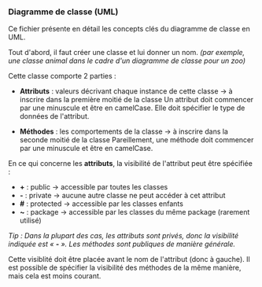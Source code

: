 ### Diagramme de classe (UML)

Ce fichier présente en détail les concepts clés du diagramme de classe en UML.

Tout d'abord, il faut créer une classe et lui donner un nom.
*(par exemple, une classe animal dans le cadre d'un diagramme de classe pour un zoo)*

Cette classe comporte 2 parties :
- **Attributs** : valeurs décrivant chaque instance de cette classe -> à inscrire dans la première moitié de la classe
Un attribut doit commencer par une minuscule et être en camelCase.
Elle doit spécifier le type de données de l'attribut.


- **Méthodes** : les comportements de la classe ->  à inscrire dans la seconde moitié de la classe
Pareillement, une méthode doit commencer par une minuscule et être en camelCase.


En ce qui concerne les **attributs**, la visibilité de l'attribut peut être spécifiée :
- **+** : public -> accessible par toutes les classes
- **-** : private -> aucune autre classe ne peut accéder à cet attribut
- **#** : protected -> accessible par les classes enfants
- **~** : package -> accessible par les classes du même package (rarement utilisé)

*Tip : Dans la plupart des cas, les attributs sont privés, donc la visibilité indiquée est « **-** ».*
*Les méthodes sont publiques de manière générale.*

Cette visiblité doit être placée avant le nom de l'attribut (donc à gauche).
Il est possible de spécifier la visibilité des méthodes de la même manière, mais cela est moins courant.